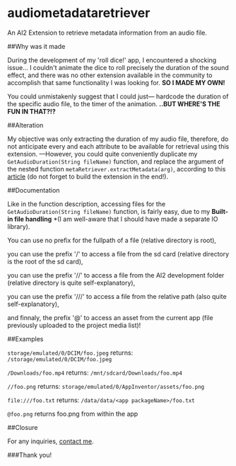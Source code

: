 # audiometadataretriever

An AI2 Extension to retrieve metadata information from an audio file.

##Why was it made

During the development of my 'roll dice!' app, I encountered a shocking issue... I couldn't animate the dice to roll precisely the duration of the sound effect, and there was no other extension available in the community to accomplish that same functionality I was looking for. **SO I MADE MY OWN!**

You could unmistakenly suggest that I could just— hardcode the duration of the specific audio file, to the timer of the animation. **..BUT WHERE'S THE FUN IN THAT?!?**

##Alteration

My objective was only extracting the duration of my audio file, therefore, do not anticipate every and each attribute to be available for retrieval using this extension. —However, you could quite conveniently duplicate my `GetAudioDuration(String fileName)` function, and replace the argument of the nested function `metaRetriever.extractMetadata(arg)`, according to this [article](https://developer.android.com/reference/android/media/MediaMetadataRetriever) (do not forget to build the extension in the end!).   

##Documentation

Like in the function description, accessing files for the `GetAudioDuration(String fileName)` function, is fairly easy, due to my **Built-in file handling** *(I am well-aware that I should have made a separate IO library). 

You can use no prefix for the fullpath of a file (relative directory is root),

you can use the prefix '/' to access a file from the sd card (relative directory is the root of the sd card),

you can use the prefix '//' to access a file from the AI2 development folder (relative directory is quite self-explanatory),

you can use the prefix '///' to access a file from the relative path (also quite self-explanatory),

and finnaly, the prefix '@' to access an asset from the current app (file previously uploaded to the project media list)!


##Examples

`storage/emulated/0/DCIM/foo.jpeg` returns: `/storage/emulated/0/DCIM/foo.jpeg`

`/Downloads/foo.mp4` returns: `/mnt/sdcard/Downloads/foo.mp4`

`//foo.png` returns: `storage/emulated/0/AppInventor/assets/foo.png`

`file:///foo.txt` returns: `/data/data/<app packageName>/foo.txt`

`@foo.png` returns foo.png from within the app

##Closure

For any inquiries, [contact me](https://github.com/Brillianware).

###Thank you!


